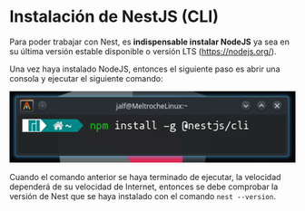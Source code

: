 # Instalación de NestJS (CLI)

Para poder trabajar con Nest, es **indispensable instalar NodeJS** ya sea en su última versión estable disponible o versión LTS (<https://nodejs.org/>).

Una vez haya instalado NodeJS, entonces el siguiente paso es abrir una consola y ejecutar el siguiente comando:

![Instalación del CLI de Nest](../assets/instalacion-nestjs-cli.png "Instalación del CLI de Nest")

Cuando el comando anterior se haya terminado de ejecutar, la velocidad dependerá de su velocidad de Internet, entonces se debe comprobar la versión de Nest que se haya instalado con el comando `nest --version`.
